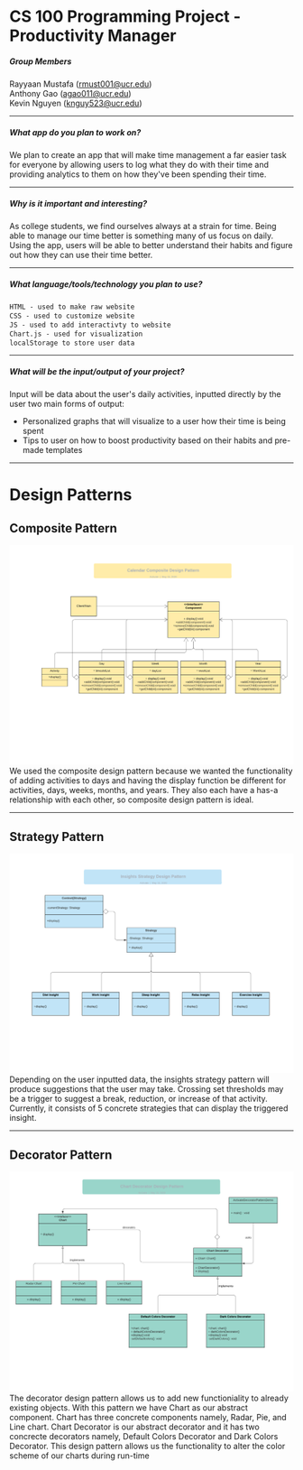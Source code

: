 # CS 100 Programming Project - Productivity Manager

##### Group Members
Rayyaan Mustafa (<rmust001@ucr.edu>)  
Anthony Gao (<agao011@ucr.edu>)  
Kevin Nguyen (<knguy523@ucr.edu>)  

---

##### What app do you plan to work on? 
We plan to create an app that will make time management a far easier task for everyone by allowing users to log what they do with their time and providing analytics to them on how they've been spending their time.

---

##### Why is it important and interesting?
As college students, we find ourselves always at a strain for time. Being able to manage our time better is something many of us focus on daily. Using the app, users will be able to better understand their habits and figure out how they can use their time better.

---

##### What language/tools/technology you plan to use?
	HTML - used to make raw website  
    CSS - used to customize website  
    JS - used to add interactivty to website  
    Chart.js - used for visualization  
    localStorage to store user data  
    
---

##### What will be the input/output of your project?
Input will be data about the user's daily activities, inputted directly by the user two main forms of output:
- Personalized graphs that will visualize to a user how their time is being spent
- Tips to user on how to boost productivity based on their habits and pre-made templates

---

# Design Patterns

## Composite Pattern
![Composite Pattern](/DesignPatternPictures/CompositePattern.png)
We used the composite design pattern because we wanted the functionality of adding activities to days and having the display function be different for activities, days, weeks, months, and years. They also each have a has-a relationship with each other, so composite design pattern is ideal.

---

## Strategy Pattern
![Strategy Pattern](/DesignPatternPictures/StrategyPattern.png)
Depending on the user inputted data, the insights strategy pattern will produce suggestions that the user may take. Crossing set thresholds may be a trigger to suggest a break, reduction, or increase of that activity. Currently, it consists of 5 concrete strategies that can display the triggered insight.

---

## Decorator Pattern
![Decorator Pattern](/DesignPatternPictures/DecoratorPattern.png)
The decorator design pattern allows us to add new functioniality to already existing objects. With this pattern we have Chart as our abstract component. Chart has three concrete components namely, Radar, Pie, and Line chart. Chart Decorator is our abstract decorator and it has two concrecte decorators namely, Default Colors Decorator and Dark Colors Decorator. This design pattern allows us the functionality to alter the color scheme of our charts during run-time
